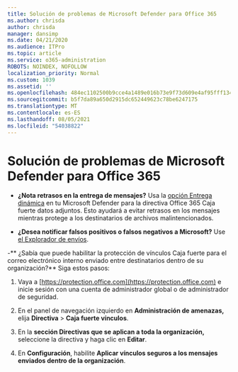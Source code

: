 ```yaml
---
title: Solución de problemas de Microsoft Defender para Office 365
ms.author: chrisda
author: chrisda
manager: dansimp
ms.date: 04/21/2020
ms.audience: ITPro
ms.topic: article
ms.service: o365-administration
ROBOTS: NOINDEX, NOFOLLOW
localization_priority: Normal
ms.custom: 1039
ms.assetid: ''
ms.openlocfilehash: 484ec1102500b9cce4a1489e016b73e9f73d609e4af95fff13405857d34f3978
ms.sourcegitcommit: b5f7da89a650d2915dc652449623c78be6247175
ms.translationtype: MT
ms.contentlocale: es-ES
ms.lasthandoff: 08/05/2021
ms.locfileid: "54038822"
---
```

# <a name="troubleshooting-microsoft-defender-for-office-365"></a>Solución de problemas de Microsoft Defender para Office 365

- **¿Nota retrasos en la entrega de mensajes?** Usa la [opción Entrega dinámica](/microsoft-365/security/office-365-security/dynamic-delivery-and-previewing) en tu Microsoft Defender para la directiva Office 365 Caja fuerte datos adjuntos. Esto ayudará a evitar retrasos en los mensajes mientras protege a los destinatarios de archivos malintencionados.

- **¿Desea notificar falsos positivos o falsos negativos a Microsoft?** Use [el Explorador de envíos](https://protection.office.com/reportsubmission).

-** ¿Sabía que puede habilitar la protección de vínculos Caja fuerte para el correo electrónico interno enviado entre destinatarios dentro de su organización?** Siga estos pasos:

  1. Vaya a [https://protection.office.com](https://protection.office.com) e inicie sesión con una cuenta de administrador global o de administrador de seguridad.

  2. En el panel de navegación izquierdo en **Administración de amenazas,** elija **Directiva** \> **Caja fuerte vínculos**.

  3. En la **sección Directivas que se aplican a toda la organización,** seleccione la directiva y haga clic en **Editar**.

  4. En **Configuración**, habilite **Aplicar vínculos seguros a los mensajes enviados dentro de la organización**.

